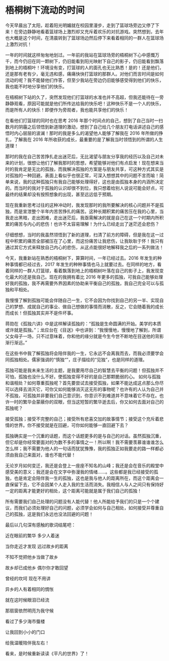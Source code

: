 # 梧桐树下流动的时间
今天早晨出了太阳，趁着阳光明媚就在校园里漫步，走到了篮球场旁边又停了下来！在旁边静静地看着篮球场上激烈却又充斥着欢乐的对抗游戏。突然想到，去年也大概是这个时间，在清晨转到了篮球场边然后停下来看着相同的一群人在篮球场上激烈对抗！

一年的时间就这样匆匆地划过。一年前的我站在篮球场旁的梧桐树下心中感慨万千，而今仍旧在同一颗树下，仍旧能看到阳光映射下自己的影子，仍旧能看到飘落到地上的梧桐叶！环境没有变，打篮球的人的面孔也无比熟悉！是的！还是他们，还是那有老有少，毫无违和感，痛痛快快打篮球的那群人。对他们而言时间是如何流动的呢？我不能替他们作答，但至少我站在旁边仍旧能够感受得到他们的快乐，我也能不时地分享他们的快乐。

在梧桐树下站的久了，突然发现他们打篮球的水准也并不高超，但我还能待在一旁静静观看，原因可能就是他们所传达给我的快乐吧！这种快乐不是一个人的快乐，而是所有人的快乐！即便作为旁观者，我也能共享他们的快乐！

在看他们打篮球的同时也在思考 2016 年那个时间点的自己，想到了自己当时一扫数月的阴霾之后领悟到新道理的激动，想到了自己给几个朋友打电话讲述自己的感悟时内心层层的波澜！那时的我是多么的渴望他人能够了解我在 2016 年所做的挣扎，了解我在 2016 年所收获的成长，最重要的是了解我当时领悟到的所谓的人生道理！

那时的我在自己苦苦挣扎走出迷茫后，无比渴望与朋友分享我的经历以及自己对未来的计划，很想让他们了解我那时的思想，希望能够对他们有点启发！现在想来当时的我肯定是无比的孤独，而我解决孤独的方案是与朋友共享，可这种方式其实是对孤独的一种回避。表面上看似乎也很正常，可深入想想其中的问题不言而喻！简单来说，我的这种孤独只有我自己能够处理得好，这也是由孤独本身的内涵所决定的。而当时的我对于孤独的认识却很不到位，我只想着给别人说说可能会好点，可最终的结果却没有按照想象的出现，甚至远远低于预期。

现在我重新思考过往的这种冲动时，我发现那时的我所要解决的核心问题并不是孤独，而是宣泄整个半年内苦苦挣扎的痛苦。这种长期积累的痛苦压在我的心里，当我走出黑暗，走出困难，走出迷茫后，我亟需解决的就是自己在这一个时期内所积累的痛苦与内心的悲伤！也许不太容易理解！为什么已经走出了迷茫还会悲伤？

仔细想想，当时的我虽然领悟到了新的道理，扫清了前方的障碍，但是我在这一过程中积累的痛苦全部被压在了心里，而这份痛苦让我悲伤，让我耿耿于怀！我只有通过其它方式来释放自己内心的悲伤，从这点能很好地解释我之后的一系列做法！

今天，我重新站在熟悉的梧桐树下，算算时间，一年已经过去。2016 年发生的种种事情都已经过去，2017 年发生的种种事情也马上就要过去。在同样的地方，看着同样的一群人打篮球，看着飘落到地上的梧桐树叶落在自己的影子上，我发现变化最大的还是我自己。现在的我拥有着比 2016 年更多的孤独，可我自己能够处理好我的孤独，我不再需要外界因素的协助来平衡自己的孤独，我自己完全可以与孤独和平相处。

我慢慢了解到孤独可能会伴随自己一生，它不会因为你找到自己的另一半、实现自己的梦想、成就自己的事业、做自己想做的事情而消散，反之，它会随着我的成长而成长！但孤独其实并不是件坏事。

蒋勋在《孤独六讲》中是这样解读孤独的：“孤独是生命圆满的开始。美学的本质或许就是孤独。”；龙应台在《目送》中也讲到：“我慢慢地，慢慢地了解到，所谓父女母子一场，只不过意味着，你和他的缘分就是今生今世不断地在目送他的背影渐行渐远。”

在这些书中我了解孤独将会陪伴我的一生，它永远不会离我而去，而我必须要学会同孤独相处。儒家强调的“慎独“”，庄子描绘的“见独”，也是同样的道理。

孤独可能是我未来生活的主题，是我要用尽自己的智慧去平衡的问题！但孤独并不可怕，孤独也没什么不好。使孤独变得不好的是自己那颗脆弱的心。 如何与孤独和谐相处？如何尊重孤独呢？首先要尝试去接受孤独，如果不能达成这点那么你尽可以选择去消灭它，可你又如何能够消灭这无形的事物呢？也许有的人认为自己并不孤独，可孤独并非要我们自己意识到，你意识不到难道并不意味着它不存在。也许一时的繁华会蒙蔽你的双眼，但当这短暂的繁华逝去后，你又如何去面对自己的孤独呢？

接受孤独；接受不完整的自己；接受所有悲喜交加的故事情节；接受这个充斥着悲情的世界。你不接受就是在回避，可你如何能够一直回避下去？

孤独确实是一个沉重的话题，而这个话题更多的是与自己的对话。虽然孤独沉重，但它却是你经常要面对的为数不多的事情之一！所以啊！我不需要羡慕谁谁谁怎么怎么样；我不需要为他人的一句话而犹犹豫豫，我的孤独正如我要走的路一样都必须由我自己来面对，谁也不能代替！

无论岁月如何变迁，我还是会登上一座座不知名的山峰；我还是会在音乐的殿堂中感受美的意义；我还是会在文字中弥漫我的情绪……。这些都是我已经接受的孤独，也是肯定会陪伴我一生的孤独，这也是我与他人的距离所在，而这个距离会一直保留下去，它不会因某个人走入我的生活而消失。我相信人与人之间只有保持好一定的距离才能更好的相处，这个距离可能就是属于我们自己的孤独！

所有需要我们自己处理的问题没有人能代替！他人所能给予我们的只是一个个建议，而我们必须处理好自己的问题，必须学会如何与自己相处，如何接受并尊重自己的孤独，这是我们永远也没法回避的问题！

最后以几句深有感触的歌词结尾吧：

近在眼前的繁华 多少人着迷

当你走近才发现 远过故乡的距离

不知不觉把他乡当做了故乡

故乡却已成他乡 偶尔你才敢回望

曾经的坎坷 现在不用讲

异乡的人有着相同的惆怅

就在这时候眼泪已经流

那扇窗依然明亮为我守候

看过了多少海市蜃楼

让我回到小小的门口

给我温暖陪伴我左右！

看来，是时候重新读读《平凡的世界》了！
